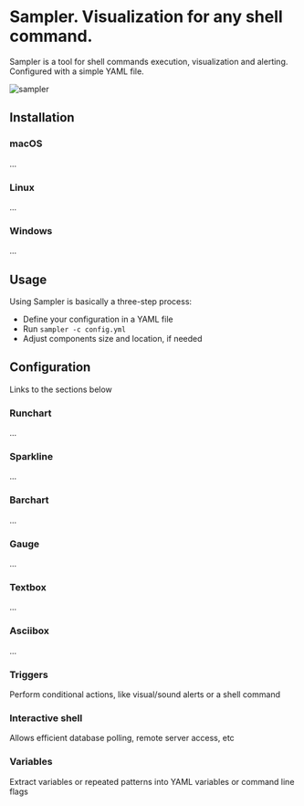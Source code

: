 # Sampler. Visualization for any shell command.

Sampler is a tool for shell commands execution, visualization and alerting. Configured with a simple YAML file.

![sampler](https://user-images.githubusercontent.com/6069066/56404396-70b14d00-6234-11e9-93cd-54461bf40c96.gif)

## Installation

### macOS
...
### Linux
...
### Windows
...
## Usage
Using Sampler is basically a three-step process:
- Define your configuration in a YAML file
- Run `sampler -c config.yml`
- Adjust components size and location, if needed

## Configuration

Links to the sections below

### Runchart
...
### Sparkline
...
### Barchart
...
### Gauge
...
### Textbox
...
### Asciibox
...
### Triggers 
Perform conditional actions, like visual/sound alerts or a shell command

### Interactive shell 
Allows efficient database polling, remote server access, etc

### Variables
Extract variables or repeated patterns into YAML variables or command line flags




